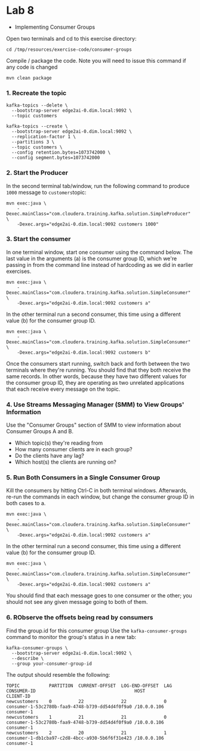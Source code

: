 # Lab 8

- Implementing Consumer Groups 

Open two terminals and cd to this exercise directory:

```
cd /tmp/resources/exercise-code/consumer-groups
```
Compile / package the code. Note you will need to issue this command if any code is changed

```
mvn clean package
```
### 1. Recreate the topic


``` 
kafka-topics --delete \
  --bootstrap-server edge2ai-0.dim.local:9092 \
  --topic customers
```

``` 
kafka-topics --create \
  --bootstrap-server edge2ai-0.dim.local:9092 \
  --replication-factor 1 \
  --partitions 3 \
  --topic customers \
  --config retention.bytes=1073742000 \
  --config segment.bytes=1073742000
  ```

### 2. Start the Producer

In the second terminal tab/window, run the following command to produce `1000` message to `customers`topic:

``` 
mvn exec:java \
    -Dexec.mainClass="com.cloudera.training.kafka.solution.SimpleProducer" \
    -Dexec.args="edge2ai-0.dim.local:9092 customers 1000"
``` 
 
### 3. Start the consumer

In one terminal window, start one consumer using the command below. The last value in the arguments (a) is the consumer group ID, 
which we're passing in from the command line instead of hardcoding as we did in earlier exercises.


``` 
mvn exec:java \
    -Dexec.mainClass="com.cloudera.training.kafka.solution.SimpleConsumer" \
    -Dexec.args="edge2ai-0.dim.local:9092 customers a"
```

In the other terminal run a second consumer, this time using a different value (b) for the consumer group ID.

``` 
mvn exec:java \
    -Dexec.mainClass="com.cloudera.training.kafka.solution.SimpleConsumer" \
    -Dexec.args="edge2ai-0.dim.local:9092 customers b"
```

Once the consumers start running, switch back and forth between the two terminals where they're running. 
You should find that they both receive the same records. In other words, because they have two different values for 
the consumer group ID, they are operating as two unrelated applications that each receive every message on the topic.


### 4. Use Streams Messaging Manager (SMM) to View Groups' Information

Use the "Consumer Groups" section of SMM to view information about Consumer Groups A and B.

- Which topic(s) they're reading from
- How many consumer clients are in each group?
- Do the clients have any lag?
- Which host(s) the clients are running on?


### 5. Run Both Consumers in a Single Consumer Group

Kill the consumers by hitting Ctrl-C in both terminal windows. 
Afterwards, re-run the commands in each window, but change the consumer group ID in both cases to a.

``` 
mvn exec:java \
    -Dexec.mainClass="com.cloudera.training.kafka.solution.SimpleConsumer" \
    -Dexec.args="edge2ai-0.dim.local:9092 customers a"
```

In the other terminal run a second consumer, this time using a different value (b) for the consumer group ID.

``` 
mvn exec:java \
    -Dexec.mainClass="com.cloudera.training.kafka.solution.SimpleConsumer" \
    -Dexec.args="edge2ai-0.dim.local:9092 customers a"
```

You should find that each message goes to one consumer or the other; you should not see any given message going to both of them.


### 6. RObserve the offsets being read by consumers

Find the group.id for this consumer group
Use the `kafka-consumer-groups` command to monitor the group's status in a new tab:

```
kafka-consumer-groups \
  --bootstrap-server edge2ai-0.dim.local:9092 \
  --describe \
  --group your-consumer-group-id
````
The output should resemble the following:

```
TOPIC           PARTITION  CURRENT-OFFSET  LOG-END-OFFSET  LAG CONSUMER-ID                                     HOST            CLIENT-ID
newcustomers    0          22              22              0   consumer-1-53c2780b-faa9-4748-b739-dd54d4f0f9a0 /10.0.0.106     consumer-1
newcustomers    1          21              21              0   consumer-1-53c2780b-faa9-4748-b739-dd54d4f0f9a0 /10.0.0.106     consumer-1
newcustomers    2          20              21              1   consumer-1-db1cba97-c2d8-4bcc-a930-5b6f6f31e423 /10.0.0.106     consumer-1
```

